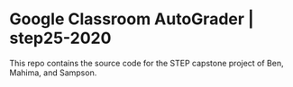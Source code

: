 # Google Classroom AutoGrader | step25-2020

This repo contains the source code for the STEP capstone project of Ben, Mahima, and Sampson.